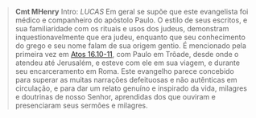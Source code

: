 
> **Cmt MHenry** Intro: *LUCAS* Em geral se supõe que este evangelista foi médico e companheiro do apóstolo Paulo. O estilo de seus escritos, e sua familiaridade com os rituais e usos dos judeus, demonstram inquestionavelmente que era judeu, enquanto que seu conhecimento do grego e seu nome falam de sua origem gentio. É mencionado pela primeira vez em [Atos 16.10-11](../44N-At/16.md#10), com Paulo em Trôade, desde onde o atendeu até Jerusalém, e esteve com ele em sua viagem, e durante seu encarceramento em Roma. Este evangelho parece concebido para superar as muitas narrações defeituosas e não autênticas em circulação, e para dar um relato genuíno e inspirado da vida, milagres e doutrinas de nosso Senhor, aprendidas dos que ouviram e presenciaram seus sermões e milagres.